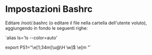 # Impostazioni Bashrc

Editare /root/.bashrc (o editare il file nella cartella dell'utente voluto), aggiungendo in fondo le seguenti righe:

`alias ls='ls --color=auto'

export PS1="\e[1;34m[\u@\H \w]\$ \e[m "`
